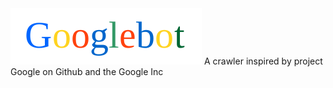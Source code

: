 <img style="margin-top: 0px; margin-left: 0xp;" src="https://raw.githubusercontent.com/csrgxtu/Googlebot/master/data/Googlebot-Logo.png" alt="Googlebot Logo"/>
A crawler inspired by project Google on Github and the Google Inc

